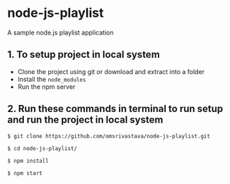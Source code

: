 # node-js-playlist
A sample node.js playlist application

## 1. To setup project in local system
* Clone the project using git or download and extract into a folder
* Install the `node_modules`
* Run the npm server


## 2. Run these commands in terminal to run setup and run the project in local system
```
$ git clone https://github.com/omsrivastava/node-js-playlist.git

$ cd node-js-playlist/

$ npm install

$ npm start
```